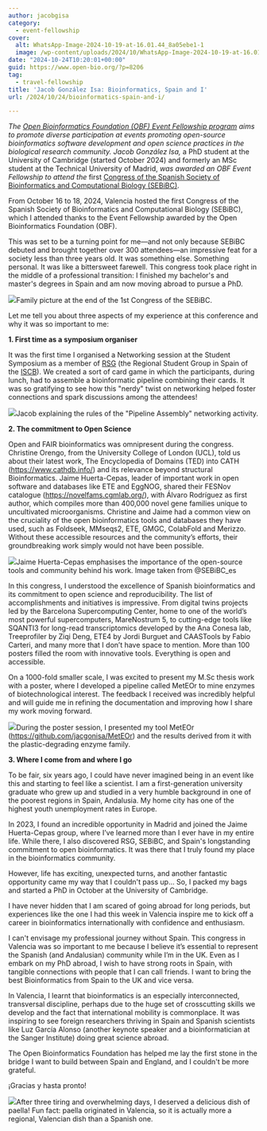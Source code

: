 ```yaml
---
author: jacobgisa
category:
  - event-fellowship
cover:
  alt: WhatsApp-Image-2024-10-19-at-16.01.44_8a05ebe1-1
  image: /wp-content/uploads/2024/10/WhatsApp-Image-2024-10-19-at-16.01.44_8a05ebe1-1.jpg
date: "2024-10-24T10:20:01+00:00"
guid: https://www.open-bio.org/?p=8206
tag:
  - travel-fellowship
title: 'Jacob González Isa: Bioinformatics, Spain and I'
url: /2024/10/24/bioinformatics-spain-and-i/

---
```

_The_ [_Open Bioinformatics Foundation (OBF) Event Fellowship program_](/travel-awards) _aims to promote diverse participation at events promoting open-source bioinformatics software development and open science practices in the biological research community. Jacob González Isa,_ a PhD student at the University of Cambridge (started October 2024) and formerly an MSc student at the Technical University of Madrid, _was awarded an OBF Event Fellowship to attend_ _the_ first [Congress of the Spanish Society of Bioinformatics and Computational Biology (SEBiBC)](https://congresosebibc.com/).

From October 16 to 18, 2024, Valencia hosted the first Congress of the Spanish Society of Bioinformatics and Computational Biology (SEBiBC), which I attended thanks to the Event Fellowship awarded by the Open Bioinformatics Foundation (OBF).

This was set to be a turning point for me—and not only because SEBiBC debuted and brought together over 300 attendees—an impressive feat for a society less than three years old. It was something else. Something personal. It was like a bittersweet farewell. This congress took place right in the middle of a professional transition: I finished my bachelor's and master's degrees in Spain and am now moving abroad to pursue a PhD.

![](wp-content/uploads/2024/10/GaLEJPhXEAEbGvH-1.jpeg)Family picture at the end of the 1st Congress of the SEBiBC.

Let me tell you about three aspects of my experience at this conference and why it was so important to me:

**1\. First time as a symposium organiser**

It was the first time I organised a Networking session at the Student Symposium as a member of [RSG](https://www.rsg-spain.iscbsc.org/) (the Regional Student Group in Spain of the [ISCB](https://www.iscb.org/)). We created a sort of card game in which the participants, during lunch, had to assemble a bioinformatic pipeline combining their cards. It was so gratifying to see how this "nerdy" twist on networking helped foster connections and spark discussions among the attendees!

![](wp-content/uploads/2024/10/WhatsApp-Image-2024-10-18-at-17.58.18_0c17272e-1-768x1024.jpg)Jacob explaining the rules of the "Pipeline Assembly" networking activity.

**2\. The commitment to Open Science**

Open and FAIR bioinformatics was omnipresent during the congress. Christine Orengo, from the University College of London (UCL), told us about their latest work, The Encyclopedia of Domains (TED) into CATH (https://www.cathdb.info/) and its relevance beyond structural Bioinformatics. Jaime Huerta-Cepas, leader of important work in open software and databases like ETE and EggNOG, shared their FESNov catalogue (https://novelfams.cgmlab.org/), with Álvaro Rodríguez as first author, which compiles more than 400,000 novel gene families unique to uncultivated microorganisms. Christine and Jaime had a common view on the cruciality of the open bioinformatics tools and databases they have used, such as Foldseek, MMseqs2, ETE, GMGC, ColabFold and Merizzo. Without these accessible resources and the community’s efforts, their groundbreaking work simply would not have been possible.

![](wp-content/uploads/2024/10/image-2-1024x569.png)Jaime Huerta-Cepas emphasises the importance of the open-source tools and community behind his work. Image taken from @SEBiBC\_es

In this congress, I understood the excellence of Spanish bioinformatics and its commitment to open science and reproducibility. The list of accomplishments and initiatives is impressive. From digital twins projects led by the Barcelona Supercomputing Center, home to one of the world’s most powerful supercomputers, MareNostrum 5, to cutting-edge tools like SQANTI3 for long-read transcriptomics developed by the Ana Conesa lab, Treeprofiler by Ziqi Deng, ETE4 by Jordi Burguet and CAASTools by Fabio Carteri, and many more that I don’t have space to mention. More than 100 posters filled the room with innovative tools. Everything is open and accessible.

On a 1000-fold smaller scale, I was excited to present my M.Sc thesis work with a poster, where I developed a pipeline called MetEOr to mine enzymes of biotechnological interest. The feedback I received was incredibly helpful and will guide me in refining the documentation and improving how I share my work moving forward.

![](wp-content/uploads/2024/10/WhatsApp-Image-2024-10-19-at-16.01.44_8a05ebe1-1-768x1024.jpg)During the poster session, I presented my tool MetEOr (https://github.com/jacgonisa/MetEOr) and the results derived from it with the plastic-degrading enzyme family.

**3\. Where I come from and where I go**

To be fair, six years ago, I could have never imagined being in an event like this and starting to feel like a scientist. I am a first-generation university graduate who grew up and studied in a very humble background in one of the poorest regions in Spain, Andalusia. My home city has one of the highest youth unemployment rates in Europe.

In 2023, I found an incredible opportunity in Madrid and joined the Jaime Huerta-Cepas group, where I’ve learned more than I ever have in my entire life. While there, I also discovered RSG, SEBiBC, and Spain's longstanding commitment to open bioinformatics. It was there that I truly found my place in the bioinformatics community.

However, life has exciting, unexpected turns, and another fantastic opportunity came my way that I couldn't pass up… So, I packed my bags and started a PhD in October at the University of Cambridge.

I have never hidden that I am scared of going abroad for long periods, but experiences like the one I had this week in Valencia inspire me to kick off a career in bioinformatics internationally with confidence and enthusiasm.

I can't envisage my professional journey without Spain. This congress in Valencia was so important to me because I believe it’s essential to represent the Spanish (and Andalusian) community while I’m in the UK. Even as I embark on my PhD abroad, I wish to have strong roots in Spain, with tangible connections with people that I can call friends. I want to bring the best Bioinformatics from Spain to the UK and vice versa.

In Valencia, I learnt that bioinformatics is an especially interconnected, transversal discipline, perhaps due to the huge set of crosscutting skills we develop and the fact that international mobility is commonplace. It was inspiring to see foreign researchers thriving in Spain and Spanish scientists like Luz García Alonso (another keynote speaker and a bioinformatician at the Sanger Institute) doing great science abroad.

The Open Bioinformatics Foundation has helped me lay the first stone in the bridge I want to build between Spain and England, and I couldn't be more grateful.

¡Gracias y hasta pronto!

![](wp-content/uploads/2024/10/image.png)After three tiring and overwhelming days, I deserved a delicious dish of paella! Fun fact: paella originated in Valencia, so it is actually more a regional, Valencian dish than a Spanish one.
